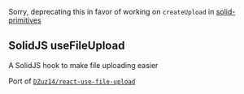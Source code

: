 Sorry, deprecating this in favor of working on `createUpload` in [solid-primitives](https://github.com/solidjs-community/solid-primitives)
## SolidJS useFileUpload

A SolidJS hook to make file uploading easier

Port of [`DZuz14/react-use-file-upload`](https://github.com/DZuz14/react-use-file-upload)
